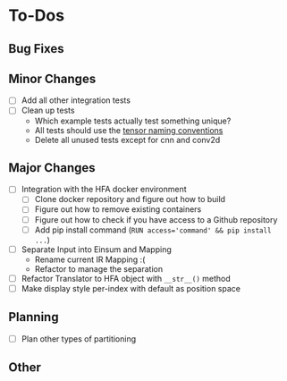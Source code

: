 # To-Dos

## Bug Fixes

## Minor Changes

- [ ] Add all other integration tests
- [ ] Clean up tests
    - Which example tests actually test something unique?
    - All tests should use the [tensor naming conventions](./tensor_naming.md)
    - Delete all unused tests except for cnn and conv2d

## Major Changes

- [ ] Integration with the HFA docker environment
    - [ ] Clone docker repository and figure out how to build
    - [ ] Figure out how to remove existing containers
    - [ ] Figure out how to check if you have access to a Github repository
    - [ ] Add pip install command (`RUN access='command' && pip install ...`)
- [ ] Separate Input into Einsum and Mapping
    - Rename current IR Mapping :(
    - Refactor to manage the separation
- [ ] Refactor Translator to HFA object with `__str__()` method
- [ ] Make display style per-index with default as position space

## Planning

- [ ] Plan other types of partitioning

## Other

